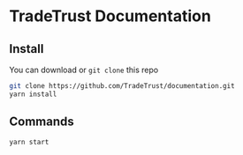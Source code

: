 # TradeTrust Documentation

## Install

You can download or `git clone` this repo

```bash
git clone https://github.com/TradeTrust/documentation.git
yarn install
```

## Commands

```sh
yarn start
```
